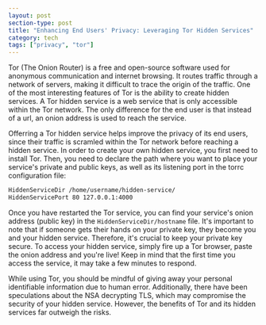 ```yaml
---
layout: post
section-type: post
title: "Enhancing End Users' Privacy: Leveraging Tor Hidden Services"
category: tech
tags: ["privacy", "tor"]
---
```


Tor (The Onion Router) is a free and open-source software used for anonymous communication and internet browsing.
It routes traffic through a network of servers, making it difficult to trace the origin of the traffic.
One of the most interesting features of Tor is the ability to create hidden services.
A Tor hidden service is a web service that is only accessible within the Tor network.
The only difference for the end user is that instead of a url, an onion address is used to reach the service.

Offerring a Tor hidden service helps improve the privacy of its end users, since their traffic is scramled within the Tor network before reaching a hidden service.
In order to create your own hidden service, you first need to install Tor.
Then, you need to declare the path where you want to place your service's private and public keys, as well as its listening port in the torrc configuration file:

```bash
HiddenServiceDir /home/username/hidden-service/
HiddenServicePort 80 127.0.0.1:4000
```

Once you have restarted the Tor service, you can find your service's onion address (public key) in the `HiddenServiceDir/hostname` file.
It's important to note that if someone gets their hands on your private key, they become you and your hidden service.
Therefore, it's crucial to keep your private key secure.
To access your hidden service, simply fire up a Tor browser, paste the onion address and you're live!
Keep in mind that the first time you access the service, it may take a few minutes to respond.

While using Tor, you should be mindful of giving away your personal identifiable information due to human error.
Additionally, there have been speculations about the NSA decrypting TLS, which may compromise the security of your hidden service.
However, the benefits of Tor and its hidden services far outweigh the risks.
